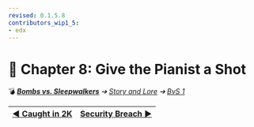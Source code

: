 ```yaml
---
revised: 0.1.5.8
contributors_wip1_5:
- edx
---
```


# 📄 Chapter 8: Give the Pianist a Shot

💣 ***[Bombs vs. Sleepwalkers](/README.md)** ➔ [Story and Lore](/story/readme.md) ➔ [BvS 1](/story/bvs1/readme.md)*

| [◀️ Caught in 2K](/story/bvs1/07_caught_in_2k.md) | [Security Breach ▶️](/story/bvs1/09_security_breach.md) |
| --: | :-- |
